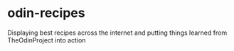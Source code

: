 # odin-recipes
Displaying best recipes across the internet and putting things learned from TheOdinProject into action